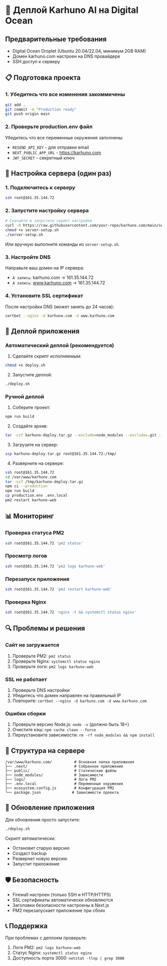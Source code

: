 # 🚀 Деплой Karhuno AI на Digital Ocean

## Предварительные требования

- Digital Ocean Droplet (Ubuntu 20.04/22.04, минимум 2GB RAM)
- Домен karhuno.com настроен на DNS провайдере
- SSH доступ к серверу

## 📋 Подготовка проекта

### 1. Убедитесь что все изменения закоммичены

```bash
git add .
git commit -m "Production ready"
git push origin main
```

### 2. Проверьте production.env файл

Убедитесь что все переменные окружения заполнены:
- `RESEND_API_KEY` - для отправки email
- `NEXT_PUBLIC_APP_URL` - https://karhuno.com
- `JWT_SECRET` - секретный ключ

## 🔧 Настройка сервера (один раз)

### 1. Подключитесь к серверу

```bash
ssh root@161.35.144.72
```

### 2. Запустите настройку сервера

```bash
# Скачайте и запустите скрипт настройки
curl -O https://raw.githubusercontent.com/your-repo/karhuno.com/main/server-setup.sh
chmod +x server-setup.sh
./server-setup.sh
```

Или вручную выполните команды из `server-setup.sh`.

### 3. Настройте DNS

Направьте ваш домен на IP сервера:
- `A запись`: karhuno.com → 161.35.144.72
- `A запись`: www.karhuno.com → 161.35.144.72

### 4. Установите SSL сертификат

После настройки DNS (может занять до 24 часов):

```bash
certbot --nginx -d karhuno.com -d www.karhuno.com
```

## 🚀 Деплой приложения

### Автоматический деплой (рекомендуется)

1. Сделайте скрипт исполняемым:
```bash
chmod +x deploy.sh
```

2. Запустите деплой:
```bash
./deploy.sh
```

### Ручной деплой

1. Соберите проект:
```bash
npm run build
```

2. Создайте архив:
```bash
tar -czf karhuno-deploy.tar.gz --exclude=node_modules --exclude=.git --exclude=.next .
```

3. Загрузите на сервер:
```bash
scp karhuno-deploy.tar.gz root@161.35.144.72:/tmp/
```

4. Разверните на сервере:
```bash
ssh root@161.35.144.72
cd /var/www/karhuno.com
tar -xzf /tmp/karhuno-deploy.tar.gz
npm ci --production
npm run build
cp production.env .env.local
pm2 restart karhuno-web
```

## 📊 Мониторинг

### Проверка статуса PM2
```bash
ssh root@161.35.144.72 'pm2 status'
```

### Просмотр логов
```bash
ssh root@161.35.144.72 'pm2 logs karhuno-web'
```

### Перезапуск приложения
```bash
ssh root@161.35.144.72 'pm2 restart karhuno-web'
```

### Проверка Nginx
```bash
ssh root@161.35.144.72 'nginx -t && systemctl status nginx'
```

## 🔍 Проблемы и решения

### Сайт не загружается
1. Проверьте PM2: `pm2 status`
2. Проверьте Nginx: `systemctl status nginx`
3. Проверьте логи: `pm2 logs karhuno-web`

### SSL не работает
1. Проверьте DNS настройки
2. Убедитесь что домен направлен на правильный IP
3. Повторите: `certbot --nginx -d karhuno.com -d www.karhuno.com`

### Ошибки сборки
1. Проверьте версию Node.js: `node -v` (должно быть 18+)
2. Очистите кэш: `npm cache clean --force`
3. Переустановите зависимости: `rm -rf node_modules && npm install`

## 📁 Структура на сервере

```
/var/www/karhuno.com/          # Основная папка приложения
├── .next/                     # Собранное приложение
├── public/                    # Статические файлы
├── node_modules/              # Зависимости
├── logs/                      # Логи PM2
├── .env.local                 # Переменные окружения
├── ecosystem.config.js        # Конфигурация PM2
└── package.json              # Зависимости проекта
```

## 🔄 Обновление приложения

Для обновления просто запустите:
```bash
./deploy.sh
```

Скрипт автоматически:
- Остановит старую версию
- Создаст backup
- Развернет новую версию
- Запустит приложение

## 🛡️ Безопасность

- Firewall настроен (только SSH и HTTP/HTTPS)
- SSL сертификаты автоматически обновляются
- Заголовки безопасности настроены в Next.js
- PM2 перезапускает приложение при сбоях

## 📞 Поддержка

При проблемах с деплоем проверьте:
1. Логи PM2: `pm2 logs karhuno-web`
2. Статус Nginx: `systemctl status nginx`
3. Доступность порта 3000: `netstat -tlnp | grep 3000` 